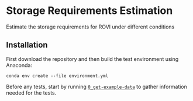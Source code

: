 # Storage Requirements Estimation

Estimate the storage requirements for ROVI under different conditions

## Installation

First download the repository and then build the test environment using Anaconda:

```commandline
conda env create --file environment.yml
```

Before any tests, start by running [`0_get-example-data`](./0_get-example-data.ipynb) to gather information needed for the tests.
